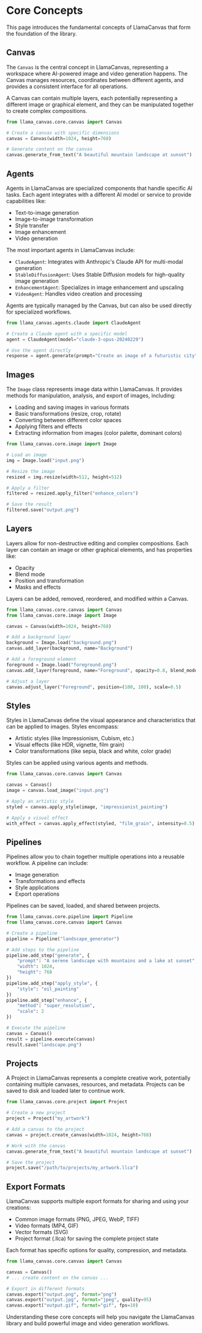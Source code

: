 # Core Concepts

This page introduces the fundamental concepts of LlamaCanvas that form the foundation of the library.

## Canvas

The `Canvas` is the central concept in LlamaCanvas, representing a workspace where AI-powered image and video generation happens. The Canvas manages resources, coordinates between different agents, and provides a consistent interface for all operations.

A Canvas can contain multiple layers, each potentially representing a different image or graphical element, and they can be manipulated together to create complex compositions.

```python
from llama_canvas.core.canvas import Canvas

# Create a canvas with specific dimensions
canvas = Canvas(width=1024, height=768)

# Generate content on the canvas
canvas.generate_from_text("A beautiful mountain landscape at sunset")
```

## Agents

Agents in LlamaCanvas are specialized components that handle specific AI tasks. Each agent integrates with a different AI model or service to provide capabilities like:

- Text-to-image generation
- Image-to-image transformation
- Style transfer
- Image enhancement
- Video generation

The most important agents in LlamaCanvas include:

- `ClaudeAgent`: Integrates with Anthropic's Claude API for multi-modal generation
- `StableDiffusionAgent`: Uses Stable Diffusion models for high-quality image generation
- `EnhancementAgent`: Specializes in image enhancement and upscaling
- `VideoAgent`: Handles video creation and processing

Agents are typically managed by the Canvas, but can also be used directly for specialized workflows.

```python
from llama_canvas.agents.claude import ClaudeAgent

# Create a Claude agent with a specific model
agent = ClaudeAgent(model="claude-3-opus-20240229")

# Use the agent directly
response = agent.generate(prompt="Create an image of a futuristic city")
```

## Images

The `Image` class represents image data within LlamaCanvas. It provides methods for manipulation, analysis, and export of images, including:

- Loading and saving images in various formats
- Basic transformations (resize, crop, rotate)
- Converting between different color spaces
- Applying filters and effects
- Extracting information from images (color palette, dominant colors)

```python
from llama_canvas.core.image import Image

# Load an image
img = Image.load("input.png")

# Resize the image
resized = img.resize(width=512, height=512)

# Apply a filter
filtered = resized.apply_filter("enhance_colors")

# Save the result
filtered.save("output.png")
```

## Layers

Layers allow for non-destructive editing and complex compositions. Each layer can contain an image or other graphical elements, and has properties like:

- Opacity
- Blend mode
- Position and transformation
- Masks and effects

Layers can be added, removed, reordered, and modified within a Canvas.

```python
from llama_canvas.core.canvas import Canvas
from llama_canvas.core.image import Image

canvas = Canvas(width=1024, height=768)

# Add a background layer
background = Image.load("background.png")
canvas.add_layer(background, name="Background")

# Add a foreground element
foreground = Image.load("foreground.png")
canvas.add_layer(foreground, name="Foreground", opacity=0.8, blend_mode="overlay")

# Adjust a layer
canvas.adjust_layer("Foreground", position=(100, 100), scale=0.5)
```

## Styles

Styles in LlamaCanvas define the visual appearance and characteristics that can be applied to images. Styles encompass:

- Artistic styles (like Impressionism, Cubism, etc.)
- Visual effects (like HDR, vignette, film grain)
- Color transformations (like sepia, black and white, color grade)

Styles can be applied using various agents and methods.

```python
from llama_canvas.core.canvas import Canvas

canvas = Canvas()
image = canvas.load_image("input.png")

# Apply an artistic style
styled = canvas.apply_style(image, "impressionist_painting")

# Apply a visual effect
with_effect = canvas.apply_effect(styled, "film_grain", intensity=0.5)
```

## Pipelines

Pipelines allow you to chain together multiple operations into a reusable workflow. A pipeline can include:

- Image generation
- Transformations and effects
- Style applications
- Export operations

Pipelines can be saved, loaded, and shared between projects.

```python
from llama_canvas.core.pipeline import Pipeline
from llama_canvas.core.canvas import Canvas

# Create a pipeline
pipeline = Pipeline("landscape_generator")

# Add steps to the pipeline
pipeline.add_step("generate", {
    "prompt": "A serene landscape with mountains and a lake at sunset",
    "width": 1024,
    "height": 768
})
pipeline.add_step("apply_style", {
    "style": "oil_painting"
})
pipeline.add_step("enhance", {
    "method": "super_resolution",
    "scale": 2
})

# Execute the pipeline
canvas = Canvas()
result = pipeline.execute(canvas)
result.save("landscape.png")
```

## Projects

A Project in LlamaCanvas represents a complete creative work, potentially containing multiple canvases, resources, and metadata. Projects can be saved to disk and loaded later to continue work.

```python
from llama_canvas.core.project import Project

# Create a new project
project = Project("my_artwork")

# Add a canvas to the project
canvas = project.create_canvas(width=1024, height=768)

# Work with the canvas
canvas.generate_from_text("A beautiful mountain landscape at sunset")

# Save the project
project.save("/path/to/projects/my_artwork.llca")
```

## Export Formats

LlamaCanvas supports multiple export formats for sharing and using your creations:

- Common image formats (PNG, JPEG, WebP, TIFF)
- Video formats (MP4, GIF)
- Vector formats (SVG)
- Project format (.llca) for saving the complete project state

Each format has specific options for quality, compression, and metadata.

```python
from llama_canvas.core.canvas import Canvas

canvas = Canvas()
# ... create content on the canvas ...

# Export in different formats
canvas.export("output.png", format="png")
canvas.export("output.jpg", format="jpeg", quality=95)
canvas.export("output.gif", format="gif", fps=10)
```

Understanding these core concepts will help you navigate the LlamaCanvas library and build powerful image and video generation workflows. 